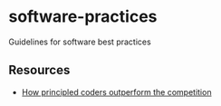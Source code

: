 # software-practices
Guidelines for software best practices


## Resources
- [How principled coders outperform the competition](https://www.youtube.com/watch?v=q1qKv5TBaOA)
